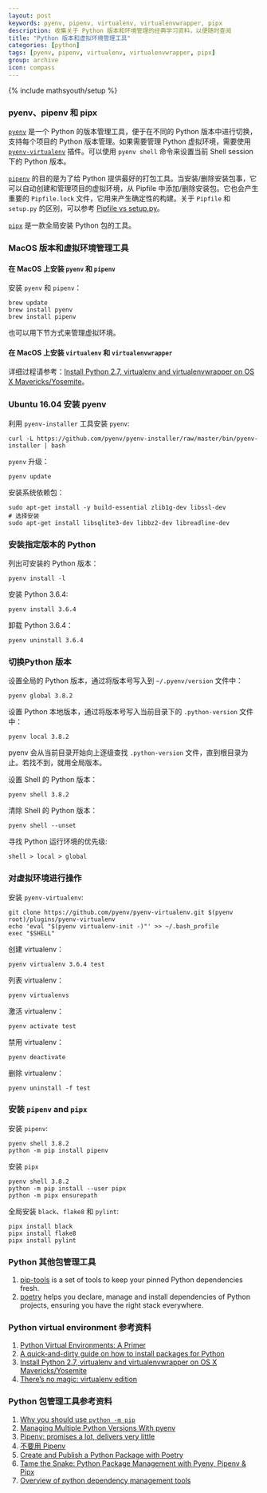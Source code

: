```yaml
---
layout: post
keywords: pyenv, pipenv, virtualenv, virtualenvwrapper, pipx
description: 收集关于 Python 版本和环境管理的经典学习资料，以便随时查阅
title: "Python 版本和虚拟环境管理工具"
categories: [python]
tags: [pyenv, pipenv, virtualenv, virtualenvwrapper, pipx]
group: archive
icon: compass
---
```

{% include mathsyouth/setup %}


### pyenv、pipenv 和 pipx

[`pyenv`](https://github.com/pyenv/pyenv) 是一个 Python 的版本管理工具，便于在不同的 Python 版本中进行切换，支持每个项目的 Python 版本管理。如果需要管理 Python 虚拟环境，需要使用 [`pyenv-virtualenv`](https://github.com/pyenv/pyenv-virtualenv) 插件。可以使用 `pyenv shell` 命令来设置当前 Shell session 下的 Python 版本。

[`pipenv`](https://github.com/pypa/pipenv) 的目的是为了给 Python 提供最好的打包工具。当安装/删除安装包事，它可以自动创建和管理项目的虚拟环境，从 Pipfile 中添加/删除安装包。它也会产生重要的 `Pipfile.lock` 文件，它用来产生确定性的构建。关于 `Pipfile` 和 `setup.py` 的区别，可以参考 [Pipfile vs setup.py](https://docs.pipenv.org/en/latest/advanced/#pipfile-vs-setuppy)。

[`pipx`](https://github.com/pipxproject/pipx/) 是一款全局安装 Python 包的工具。


### MacOS 版本和虚拟环境管理工具

#### 在 MacOS 上安装 `pyenv` 和 `pipenv`

安装 `pyenv` 和 `pipenv`：
```
brew update
brew install pyenv
brew install pipenv
```

也可以用下节方式来管理虚拟环境。

#### 在 MacOS 上安装 `virtualenv` 和 `virtualenvwrapper`

详细过程请参考：[Install Python 2.7, virtualenv and virtualenvwrapper on OS X Mavericks/Yosemite](http://www.marinamele.com/2014/05/install-python-virtualenv-virtualenvwrapper-mavericks.html)。


### Ubuntu 16.04 安装 pyenv

利用 `pyenv-installer` 工具安装 `pyenv`:
```
curl -L https://github.com/pyenv/pyenv-installer/raw/master/bin/pyenv-installer | bash
```
`pyenv` 升级：
```
pyenv update
```

安装系统依赖包：

```
sudo apt-get install -y build-essential zlib1g-dev libssl-dev
# 选择安装
sudo apt-get install libsqlite3-dev libbz2-dev libreadline-dev
```

### 安装指定版本的 Python

列出可安装的 Python 版本：
```
pyenv install -l
```
安装 Python 3.6.4:
```
pyenv install 3.6.4
```
卸载 Python 3.6.4：
```
pyenv uninstall 3.6.4
```


### 切换Python 版本

设置全局的 Python 版本，通过将版本号写入到 `~/.pyenv/version` 文件中：
```
pyenv global 3.8.2
```

设置 Python 本地版本，通过将版本号写入当前目录下的 `.python-version` 文件中：
```
pyenv local 3.8.2
```
pyenv 会从当前目录开始向上逐级查找 `.python-version` 文件，直到根目录为止。若找不到，就用全局版本。

设置 Shell 的 Python 版本：
```
pyenv shell 3.8.2
```
清除 Shell 的 Python 版本：
```
pyenv shell --unset 
```

寻找 Python 运行环境的优先级:
```
shell > local > global
```


### 对虚拟环境进行操作

安装 `pyenv-virtualenv`:
```
git clone https://github.com/pyenv/pyenv-virtualenv.git $(pyenv root)/plugins/pyenv-virtualenv
echo 'eval "$(pyenv virtualenv-init -)"' >> ~/.bash_profile
exec "$SHELL"
```

创建 virtualenv：
```
pyenv virtualenv 3.6.4 test
```
列表 virtualenv：
```
pyenv virtualenvs
```
激活 virtualenv：
```
pyenv activate test
```
禁用 virtualenv：
```
pyenv deactivate
```
删除 virtualenv：
```
pyenv uninstall -f test
```

### 安装 `pipenv` and `pipx`

安装 `pipenv`:
```
pyenv shell 3.8.2
python -m pip install pipenv
```

安装 `pipx`
```
pyenv shell 3.8.2
python -m pip install --user pipx
python -m pipx ensurepath
```

全局安装 `black`、`flake8` 和 `pylint`:
```
pipx install black
pipx install flake8
pipx install pylint
```


### Python 其他包管理工具

1. [pip-tools](https://github.com/jazzband/pip-tools) is a set of tools to keep your pinned Python dependencies fresh.
1. [poetry](https://github.com/python-poetry/poetry) helps you declare, manage and install dependencies of Python projects, ensuring you have the right stack everywhere.


### Python virtual environment 参考资料

1. [Python Virtual Environments: A Primer](https://realpython.com/python-virtual-environments-a-primer/)
1. [A quick-and-dirty guide on how to install packages for Python](https://snarky.ca/a-quick-and-dirty-guide-on-how-to-install-packages-for-python/)
1. [Install Python 2.7, virtualenv and virtualenvwrapper on OS X Mavericks/Yosemite](http://www.marinamele.com/2014/05/install-python-virtualenv-virtualenvwrapper-mavericks.html)
1. [There’s no magic: virtualenv edition](https://www.recurse.com/blog/14-there-is-no-magic-virtualenv-edition)


### Python 包管理工具参考资料

1. [Why you should use `python -m pip`](https://snarky.ca/why-you-should-use-python-m-pip/)
1. [Managing Multiple Python Versions With pyenv](https://realpython.com/intro-to-pyenv/)
1. [Pipenv: promises a lot, delivers very little](https://chriswarrick.com/blog/2018/07/17/pipenv-promises-a-lot-delivers-very-little/)
1. [不要用 Pipenv](https://zhuanlan.zhihu.com/p/80478490)
1. [Create and Publish a Python Package with Poetry](https://johnfraney.ca/posts/2019/05/28/create-publish-python-package-poetry/)
1. [Tame the Snake: Python Package Management with Pyenv, Pipenv & Pipx](https://jacobsgill.es/python-package-management)
1. [Overview of python dependency management tools](https://modelpredict.com/python-dependency-management-tools)


